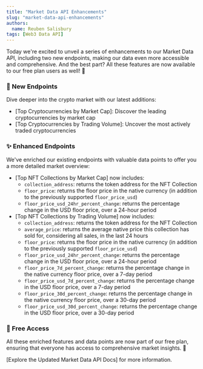 ```yaml
---
title: "Market Data API Enhancements"
slug: "market-data-api-enhancements"
authors:
  name: Reuben Salisbury
tags: [Web3 Data API]
---
```


Today we're excited to unveil a series of enhancements to our Market Data API, including two new endpoints, making our data even more accessible and comprehensive. And the best part? All these features are now available to our free plan users as well! 🤩

<!-- truncate -->

### 🚀 New Endpoints

Dive deeper into the crypto market with our latest additions:

- [Top Cryptocurrencies by Market Cap]: Discover the leading cryptocurrencies by market cap
- [Top Cryptocurrencies by Trading Volume]: Uncover the most actively traded cryptocurrencies

### ✨ Enhanced Endpoints

We've enriched our existing endpoints with valuable data points to offer you a more detailed market overview:

- [Top NFT Collections by Market Cap] now includes:
  - `collection_address`: returns the token address for the NFT Collection
  - `floor_price`: returns the floor price in the native currency (in addition to the previously supported `floor_price_usd`)
  - `floor_price_usd_24hr_percent_change`: returns the percentage change in the USD floor price, over a 24-hour period
- [Top NFT Collections by Trading Volume] now includes:
  - `collection_address`: returns the token address for the NFT Collection
  - `average_price`: returns the average native price this collection has sold for, considering all sales, in the last 24 hours
  - `floor_price`: returns the floor price in the native currency (in addition to the previously supported `floor_price_usd`)
  - `floor_price_usd_24hr_percent_change`: returns the percentage change in the USD floor price, over a 24-hour period
  - `floor_price_7d_percent_change`: returns the percentage change in the native currency floor price, over a 7-day period
  - `floor_price_usd_7d_percent_change`: returns the percentage change in the USD floor price, over a 7-day period
  - `floor_price_30d_percent_change`: returns the percentage change in the native currency floor price, over a 30-day period
  - `floor_price_usd_30d_percent_change`: returns the percentage change in the USD floor price, over a 30-day period

### 🎉 Free Access

All these enriched features and data points are now part of our free plan, ensuring that everyone has access to comprehensive market insights. 🎉

[Explore the Updated Market Data API Docs] for more information.
